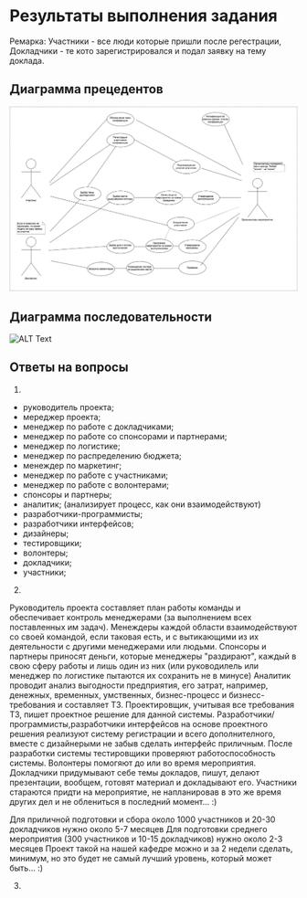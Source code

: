 # Результаты выполнения задания

Ремарка: Участники - все люди которые пришли после регестрации, Докладчики - те кото зарегистрировался и подал заявку на тему доклада.

## Диаграмма прецедентов
![ALT Text](https://github.com/ctel-prj-mng/7-uml-270318-Bolzuka/blob/master/Диаграмма%20прецедентов.png)

## Диаграмма последовательности
![ALT Text]()

## Ответы на вопросы
1. 
- руководитель проекта;
- мереджер проекта;
- менеджер по работе с докладчиками;
- менеджер по работе со спонсорами и партнерами;
- менеджер по логистике;
- менеджер по распределению бюджета;
- менеждер по маркетинг;
- менеджер по работе с участниками;
- менеджер по работе с волонтерами;
- спонсоры и партнеры;
- аналитик; (анализирует процесс, как они взаимодействуют)
- разработчики-программисты;
- разработчики интерфейсов;
- дизайнеры;
- тестировщики;
- волонтеры;
- докладчики;
- участники;

2.
Руководитель проекта составляет план работы команды и обеспечивает контроль менеджерами (за выполнением всех поставленных им задач). 
Менеждеры каждой области взаимодействуют со своей командой, если таковая есть, и с вытикающими из их деятельности с другими менеджерами или людьми.
Спонсоры и партнеры приносят деньги, которые менеджеры "раздирают", каждый в свою сферу работы и лишь один из них (или руководилель или менеджер по логистике пытаются их сохранить не в минусе)
Аналитик проводит анализ выгодности предприятия, его затрат, например, денежных, временных, умственных, бизнес-процесс и бизнесс-требования и составляет ТЗ. 
Проектировщик, учитывая все требования ТЗ, пишет проектное решение для данной системы. 
Разработчики/программисты,разработчики интерфейсов на основе проектного решения реализуют систему регистрации и всего дополнителного, вместе с дизайнерыми не забыв сделать интерфейс приличным. 
После разработки системы тестировщики проверяют работоспособность системы. 
Волонтеры помогяют до или во время мероприятия.
Докладчики придумывают себе темы докладов, пишут, делают презентации, вообщем, готовят материал и докладывают его.
Участники стараются придти на мероприятие, не напланировав в это же время других дел и не облениться в последний момент... :)

Для приличной подготовки и сбора около 1000 участников и 20-30 докладчиков нужно около 5-7 месяцев
Для подготовки среднего мероприятия (300 участников и 10-15 докладчиков) нужно около 2-3 месяцев
Проект такой на нашей кафедре можно и за 2 недели сделать, минимум, но это будет не самый лучший уровень, который может быть... :)

3.
